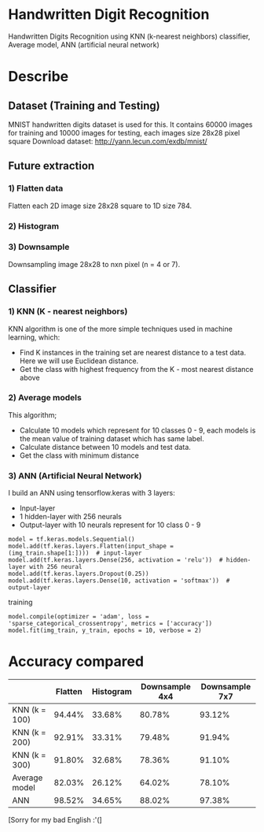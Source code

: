 # Handwritten Digit Recognition
Handwritten Digits Recognition using KNN (k-nearest neighbors) classifier, Average model, ANN (artificial neural network)

# Describe

## Dataset (Training and Testing)
MNIST handwritten digits dataset is used for this. It contains 60000 images for training and 10000 images for testing, each images size 28x28 pixel square
Download dataset: http://yann.lecun.com/exdb/mnist/

## Future extraction

### 1) Flatten data
Flatten each 2D image size 28x28 square to 1D size 784.

### 2) Histogram

### 3) Downsample
Downsampling image 28x28 to nxn pixel (n = 4 or 7). 
## Classifier

### 1) KNN (K - nearest neighbors)
KNN algorithm is one of the more simple techniques used in machine learning, which:
*  Find K instances in the training set are nearest distance to a test data. Here we will use Euclidean distance.
*  Get the class with highest frequency from the K - most nearest distance above
### 2) Average models 
This algorithm;
* Calculate 10 models which represent for 10 classes 0 - 9, each models is the mean value of training dataset which has same label.
* Calculate distance between 10 models and test data.
* Get the class with minimum distance
### 3) ANN (Artificial Neural Network) 
I build an ANN using tensorflow.keras with 3 layers:
* Input-layer 
* 1 hidden-layer with 256 neurals
* Output-layer with 10 neurals represent for 10 class 0 - 9
```
model = tf.keras.models.Sequential()
model.add(tf.keras.layers.Flatten(input_shape = (img_train.shape[1:])))  # input-layer
model.add(tf.keras.layers.Dense(256, activation = 'relu'))  # hidden-layer with 256 neural
model.add(tf.keras.layers.Dropout(0.25))
model.add(tf.keras.layers.Dense(10, activation = 'softmax'))  # output-layer
```
training 
```
model.compile(optimizer = 'adam', loss = 'sparse_categorical_crossentropy', metrics = ['accuracy'])
model.fit(img_train, y_train, epochs = 10, verbose = 2)
```

# Accuracy compared

|              | Flatten | Histogram | Downsample 4x4 | Downsample 7x7 |
| ------------ | ------- | --------- | -------------  | -------------- |
| KNN (k = 100)| 94.44%  | 33.68%    |     80.78%     | 93.12%         |
| KNN (k = 200)| 92.91%  | 33.31%    | 79.48%         | 91.94%         |
| KNN (k = 300)| 91.80%  | 32.68%    | 78.36%         | 91.10%         |
| Average model| 82.03%  | 26.12%    | 64.02%         | 78.10%         |
| ANN          | 98.52%  | 34.65%    | 88.02%         | 97.38%         |



[Sorry for my bad English :'(]
